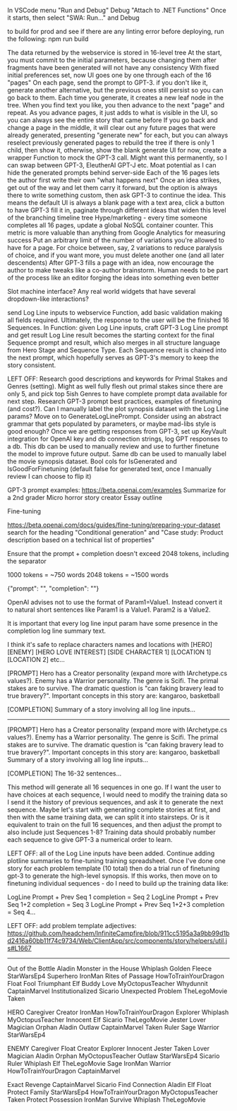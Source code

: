 In VSCode menu "Run and Debug"
	Debug "Attach to .NET Functions"
	Once it starts, then select "SWA: Run..." and Debug

to build for prod and see if there are any linting error before deploying, run the following:
npm run build

The data returned by the webservice is stored in 16-level tree
At the start, you must commit to the initial parameters, because changing them after fragments have been generated will not have any consistency
With fixed initial preferences set, now UI goes one by one through each of the 16 "pages"
On each page, send the prompt to GPT-3. if you don't like it, generate another alternative, but the previous ones still persist so you can go back to them. Each time you generate, it creates a new leaf node in the tree.
When you find text you like, you then advance to the next "page" and repeat.
As you advance pages, it just adds to what is visible in the UI, so you can always see the entire story that came before
If you go back and change a page in the middle, it will clear out any future pages that were already generated, presenting "generate new" for each, but you can always reselect previously generated pages to rebuild the tree
if there is only 1 child, then show it, otherwise, show the blank generate UI
for now, create a wrapper Function to mock the GPT-3 call. Might want this permanently, so I can swap between GPT-3, EleutherAI GPT-J etc. Moat potential as I can hide the generated prompts behind server-side
Each of the 16 pages lets the author first write their own "what happens next" Once an idea strikes, get out of the way and let them carry it forward, but the option is always there to write something custom, then ask GPT-3 to continue the idea. This means the default UI is always a blank page with a text area, click a button to have GPT-3 fill it in, paginate through different ideas that widen this level of the branching timeline tree
Hype/marketing - every time someone completes all 16 pages, update a global NoSQL container counter. This metric is more valuable than anything from Google Analytics for measuring success
Put an arbitrary limit of the number of variations you're allowed to have for a page. For choice between, say, 2 variations to reduce paralysis of choice, and if you want more, you must delete another one (and all later descendents)
After GPT-3 fills a page with an idea, now encourage the author to make tweaks like a co-author brainstorm. Human needs to be part of the process like an editor forging the ideas into something even better

Slot machine interface? Any real world widgets that have several dropdown-like interactions?

send Log Line inputs to webservice Function, add basic validation making all fields required. Ultimately, the response to the user will be the finished 16 Sequences.
	In Function:
		given Log Line inputs, craft GPT-3 Log Line prompt and get result
		Log Line result becomes the starting context for the final Sequence prompt and result, which also merges in all structure language from Hero Stage and Sequence Type.
		Each Sequence result is chained into the next prompt, which hopefully serves as GPT-3's memory to keep the story consistent.

LEFT OFF:
Research good descriptions and keywords for Primal Stakes and Genres (setting). Might as well fully flesh out primal stakes since there are only 5, and pick top 5ish Genres to have complete prompt data available for next step.
Research GPT-3 prompt best practices, examples of finetuning (and cost?). Can I manually label the plot synopsis dataset with the Log Line params?
Move on to GenerateLogLinePrompt. Consider using an abstract grammar that gets populated by parameters, or maybe mad-libs style is good enough?
Once we are getting responses from GPT-3, set up KeyVault integration for OpenAI key and db connection strings, log GPT responses to a db. This db can be used to manually review and use to further finetune the model to improve future output. Same db can be used to manually label the movie synopsis dataset. Bool cols for IsGenerated and IsGoodForFinetuning (default false for generated text, once I manually review I can choose to flip it)

GPT-3 prompt examples: https://beta.openai.com/examples
	Summarize for a 2nd grader
	Micro horror story creator
	Essay outline

Fine-tuning

https://beta.openai.com/docs/guides/fine-tuning/preparing-your-dataset
search for the heading "Conditional generation" and "Case study: Product description based on a technical list of properties"

Ensure that the prompt + completion doesn't exceed 2048 tokens, including the separator

1000 tokens = ~750 words
2048 tokens = ~1500 words

{"prompt": "<prompt text>", "completion": "<ideal generated text>"}

OpenAI advises not to use the format of Param1=Value1. Instead convert it to natural short sentences like Param1 is a Value1. Param2 is a Value2.

It is important that every log line input param have some presence in the completion log line summary text.

I think it's safe to replace characters names and locations with [HERO] [ENEMY] [HERO LOVE INTEREST] [SIDE CHARACTER 1] [LOCATION 1] [LOCATION 2] etc...

[PROMPT]
Hero has a Creator personality (expand more with IArchetype.cs values?). Enemy has a Warrior personality. The genre is Scifi. The primal stakes are to survive. The dramatic question is "can faking bravery lead to true bravery?". Important concepts in this story are: kangaroo, basketball

[COMPLETION]
Summary of a story involving all log line inputs...

-------

[PROMPT]
Hero has a Creator personality (expand more with IArchetype.cs values?). Enemy has a Warrior personality. The genre is Scifi. The primal stakes are to survive. The dramatic question is "can faking bravery lead to true bravery?". Important concepts in this story are: kangaroo, basketball
Summary of a story involving all log line inputs...

[COMPLETION]
The 16-32 sentences...

This method will generate all 16 sequences in one go. If I want the user to have choices at each sequence, I would need to modify the training data so I send it the history of previous sequences, and ask it to generate the next sequence. Maybe let's start with generating complete stories at first, and then with the same training data, we can split it into stairsteps. Or is it equivalent to train on the full 16 sequences, and then adjust the prompt to also include just Sequences 1-8? Training data should probably number each sequence to give GPT-3 a numerical order to learn.


LEFT OFF: all of the Log Line inputs have been added. Continue adding plotline summaries to fine-tuning training spreadsheet. Once I've done one story for each problem template (10 total) then do a trial run of finetuning gpt-3 to generate the high-level synopsis. If this works, then move on to finetuning individual sequences - do I need to build up the training data like:

LogLine Prompt + Prev Seq 1 completion = Seq 2
LogLine Prompt + Prev Seq 1+2 completion = Seq 3
LogLine Prompt + Prev Seq 1+2+3 completion = Seq 4...

LEFT OFF: add problem template adjectives: https://github.com/headchem/InfiniteCampfire/blob/911cc5195a3a9bb99d1bd2416a60bb11f74c9734/Web/ClientApp/src/components/story/helpers/util.js#L1667

-----------


Out of the Bottle
	Aladin
Monster in the House
	Whiplash
Golden Fleece
	StarWarsEp4
Superhero
	IronMan
Rites of Passage
	HowToTrainYourDragon
	Float
Fool Triumphant
	Elf
Buddy Love
	MyOctopusTeacher
Whydunnit
	CaptainMarvel
Institutionalized
	Sicario
Unexpected Problem
	TheLegoMovie
	Taken

HERO
Caregiver
Creator
	IronMan
	HowToTrainYourDragon
Explorer
	Whiplash
	MyOctopusTeacher
Innocent
	Elf
	Sicario
	TheLegoMovie
Jester
Lover
Magician
Orphan
	Aladin
Outlaw
	CaptainMarvel
	Taken
Ruler
Sage
Warrior
	StarWarsEp4

ENEMY
Caregiver
	Float
Creator
Explorer
Innocent
Jester
	Taken
Lover
Magician
	Aladin
Orphan
	MyOctopusTeacher
Outlaw
	StarWarsEp4
	Sicario
Ruler
	Whiplash
	Elf
	TheLegoMovie
Sage
	IronMan
Warrior
	HowToTrainYourDragon
	CaptainMarvel

Exact Revenge
	CaptainMarvel
	Sicario
Find Connection
	Aladin
	Elf
	Float
Protect Family
	StarWarsEp4
	HowToTrainYourDragon
	MyOctopusTeacher
	Taken
Protect Possession
	IronMan
Survive
	Whiplash
	TheLegoMovie